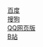 [百度](https://www.baidu.com/)  
[搜狗](https://www.sogou.com/)  
[QQ网页版](https://ui.ptlogin2.qq.com/cgi-bin/login?style=8&appid=715037605&s_url=https%3A%2F%2Fim.qq.com%2Fimmobile%2Fandroid%2F%3F_wwv%3D512/)  
[B站](https://m.bilibili.com)
